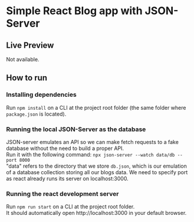 # Simple React Blog app with JSON-Server

## Live Preview
Not available.

## How to run
### Installing dependencies
Run `npm install` on a CLI at the project root folder (the same folder where `package.json` is located).  


### Running the local JSON-Server as the database
JSON-server emulates an API so we can make fetch requests to a fake database without the need to build a proper API.  
Run it with the following command:
`npx json-server --watch data/db --port 8000`  
"data" refers to the directory that we store `db.json`, which is our emulation of a database collection storing all our blogs data.
We need to specify port as react already runs its server on localhost:3000.


### Running the react development server
Run `npm run start` on a CLI at the project root folder.  
It should automatically open http://localhost:3000 in your default browser.
